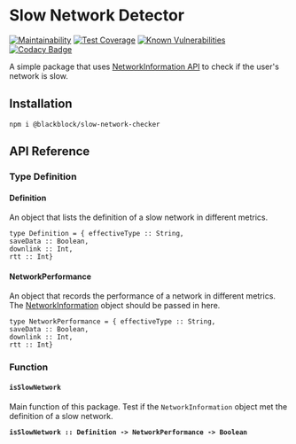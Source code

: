 # Slow Network Detector

[![Maintainability](https://api.codeclimate.com/v1/badges/027b21e2c814370917dc/maintainability)](https://codeclimate.com/github/winston0410/slow-network-checker/maintainability) [![Test Coverage](https://api.codeclimate.com/v1/badges/027b21e2c814370917dc/test_coverage)](https://codeclimate.com/github/winston0410/slow-network-checker/test_coverage) [![Known Vulnerabilities](https://snyk.io/test/github/winston0410/slow-network-checker/badge.svg?targetFile=package.json)](https://snyk.io/test/github/winston0410/slow-network-checker?targetFile=package.json) [![Codacy Badge](https://app.codacy.com/project/badge/Grade/41dc6aaa27f54a54b0b14a3114a09ce0)](https://www.codacy.com/gh/winston0410/slow-network-checker/dashboard?utm_source=github.com&amp;utm_medium=referral&amp;utm_content=winston0410/slow-network-checker&amp;utm_campaign=Badge_Grade)

A simple package that uses [NetworkInformation API](https://developer.mozilla.org/en-US/docs/Web/API/NetworkInformation) to check if the user's network is slow.

## Installation

```
npm i @blackblock/slow-network-checker
```

## API Reference

### Type Definition

#### Definition

An object that lists the definition of a slow network in different metrics.

```
type Definition = { effectiveType :: String,
saveData :: Boolean,
downlink :: Int,
rtt :: Int}
```

#### NetworkPerformance

An object that records the performance of a network in different metrics. The [NetworkInformation](https://developer.mozilla.org/en-US/docs/Web/API/NetworkInformation) object should be passed in here.

```
type NetworkPerformance = { effectiveType :: String,
saveData :: Boolean,
downlink :: Int,
rtt :: Int}
```

### Function

#### `isSlowNetwork`

Main function of this package. Test if the `NetworkInformation` object met the definition of a slow network.

**`isSlowNetwork :: Definition -> NetworkPerformance -> Boolean`**

